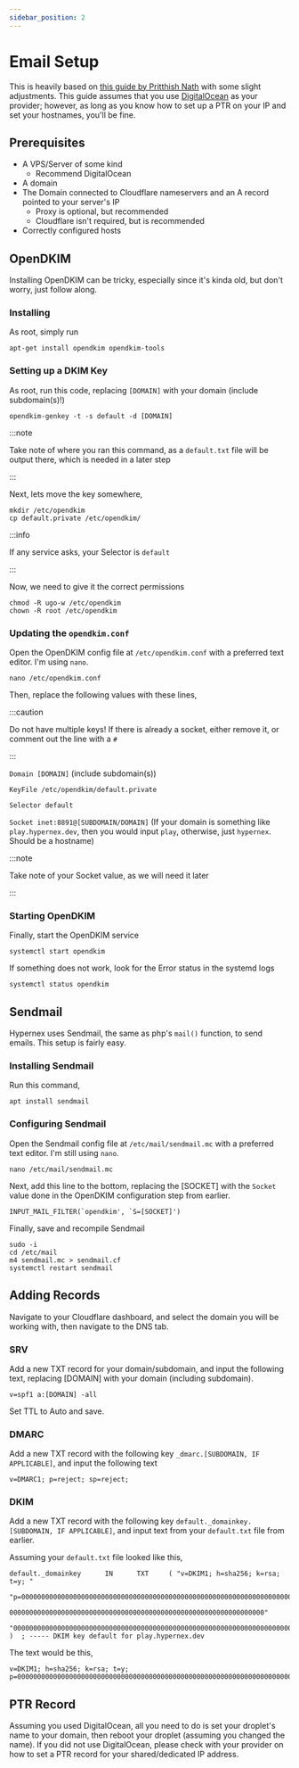 ```yaml
---
sidebar_position: 2
---
```


# Email Setup

This is heavily based on [this guide by Pritthish Nath](https://pritthish-nath.medium.com/configuring-spf-dkim-and-dmarc-with-sendmail-on-ubuntu-18-04-41edfd24fdd2) with some slight adjustments. This guide assumes that you use [DigitalOcean](https://www.digitalocean.com/) as your provider; however, as long as you know how to set up a PTR on your IP and set your hostnames, you'll be fine.

## Prerequisites

+ A VPS/Server of some kind
    + Recommend DigitalOcean
+ A domain
+ The Domain connected to Cloudflare nameservers and an A record pointed to your server's IP
    + Proxy is optional, but recommended
    + Cloudflare isn't required, but is recommended
+ Correctly configured hosts

## OpenDKIM

Installing OpenDKIM can be tricky, especially since it's kinda old, but don't worry, just follow along.

### Installing

As root, simply run

```
apt-get install opendkim opendkim-tools
```

### Setting up a DKIM Key

As root, run this code, replacing `[DOMAIN]` with your domain (include subdomain(s)!)

```
opendkim-genkey -t -s default -d [DOMAIN]
```

:::note

Take note of where you ran this command, as a `default.txt` file will be output there, which is needed in a later step

:::

Next, lets move the key somewhere,

```
mkdir /etc/opendkim
cp default.private /etc/opendkim/
```

:::info

If any service asks, your Selector is `default`

:::

Now, we need to give it the correct permissions

```
chmod -R ugo-w /etc/opendkim
chown -R root /etc/opendkim
```

### Updating the `opendkim.conf`

Open the OpenDKIM config file at `/etc/opendkim.conf` with a preferred text editor. I'm using `nano`.

```
nano /etc/opendkim.conf
```

Then, replace the following values with these lines,

:::caution

Do not have multiple keys! If there is already a socket, either remove it, or comment out the line with a `#`

:::

`Domain [DOMAIN]` (include subdomain(s))

`KeyFile /etc/opendkim/default.private`

`Selector default`

`Socket inet:8891@[SUBDOMAIN/DOMAIN]` (If your domain is something like `play.hypernex.dev`, then you would input `play`, otherwise, just `hypernex`. Should be a hostname)

:::note

Take note of your Socket value, as we will need it later

:::

### Starting OpenDKIM

Finally, start the OpenDKIM service

```
systemctl start opendkim
```

If something does not work, look for the Error status in the systemd logs

```
systemctl status opendkim
```

## Sendmail

Hypernex uses Sendmail, the same as php's `mail()` function, to send emails. This setup is fairly easy.

### Installing Sendmail

Run this command,

```
apt install sendmail
```

### Configuring Sendmail

Open the Sendmail config file at `/etc/mail/sendmail.mc` with a preferred text editor. I'm still using `nano`.

```
nano /etc/mail/sendmail.mc
```

Next, add this line to the bottom, replacing the [SOCKET] with the `Socket` value done in the OpenDKIM configuration step from earlier.

```
INPUT_MAIL_FILTER(`opendkim', `S=[SOCKET]')
```

Finally, save and recompile Sendmail

```
sudo -i
cd /etc/mail
m4 sendmail.mc > sendmail.cf
systemctl restart sendmail
```

## Adding Records

Navigate to your Cloudflare dashboard, and select the domain you will be working with, then navigate to the DNS tab.

### SRV

Add a new TXT record for your domain/subdomain, and input the following text, replacing [DOMAIN] with your domain (including subdomain).

```
v=spf1 a:[DOMAIN] -all
```

Set TTL to Auto and save.

### DMARC

Add a new TXT record with the following key `_dmarc.[SUBDOMAIN, IF APPLICABLE]`, and input the following text

```
v=DMARC1; p=reject; sp=reject;
```

### DKIM

Add a new TXT record with the following key `default._domainkey.[SUBDOMAIN, IF APPLICABLE]`, and input text from your `default.txt` file from earlier.

Assuming your `default.txt` file looked like this,

```
default._domainkey      IN      TXT     ( "v=DKIM1; h=sha256; k=rsa; t=y; "
          "p=0000000000000000000000000000000000000000000000000000000000000000000000000000000000000000000000000000000000000000000000000000000000000000
          0000000000000000000000000000000000000000000000000000000000000000"
          "000000000000000000000000000000000000000000000000000000000000000000000000000000000000000000000000000000000000000000000000000" )  ; ----- DKIM key default for play.hypernex.dev
```

The text would be this,

```
v=DKIM1; h=sha256; k=rsa; t=y; p=00000000000000000000000000000000000000000000000000000000000000000000000000000000000000000000000000000000000000000000000000000000000000000000000000000000000000000000000000000000000000000000000000000000000000000000000000000000000000000000000000000000000000000000000000000000000000000000000000000000000000000000000000000000000
```

## PTR Record

Assuming you used DigitalOcean, all you need to do is set your droplet's name to your domain, then reboot your droplet (assuming you changed the name). If you did not use DigitalOcean, please check with your provider on how to set a PTR record for your shared/dedicated IP address.